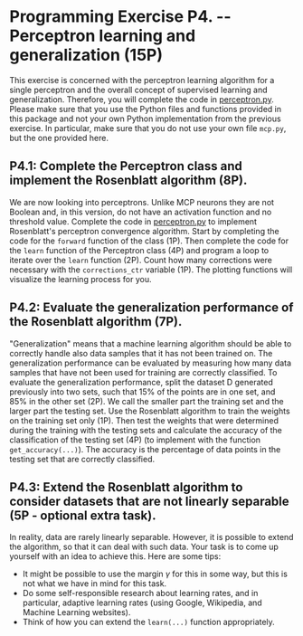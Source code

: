 # Programming Exercise P4. -- Perceptron learning and generalization (15P) 
This exercise is concerned with the perceptron learning algorithm for a single perceptron and the overall concept of supervised learning and generalization. Therefore, you will complete the code in [perceptron.py](perceptron.py). Please make sure that you use the Python files and functions provided in this package and not your own Python implementation from the previous exercise. In particular, make sure that you do not use your own file `mcp.py`, but the one provided here.

## P4.1: Complete the Perceptron class and implement the Rosenblatt algorithm (8P).
We are now looking into perceptrons. Unlike MCP neurons they are not Boolean and, in this version, do not have an activation function and no threshold value. Complete the code in [perceptron.py](perceptron.py) to implement Rosenblatt's perceptron convergence algorithm.  Start by completing the code for the  `forward` function of the class (1P).
Then complete the code for the `learn` function of the Perceptron class (4P) and program a loop to iterate over the `learn` function (2P). Count how many corrections were necessary with the `corrections_ctr` variable (1P). The plotting functions will visualize the learning process for you.   

## P4.2: Evaluate the generalization performance of the Rosenblatt algorithm (7P).
"Generalization" means that a machine learning algorithm should be able to correctly handle also data samples that it has not been trained on. 
The generalization performance can be evaluated by measuring how many data samples that have not been used for training are correctly classified.
To evaluate the generalization performance, split the dataset D generated previously into two sets, such that 15% of the points are in one set, and 85% in the other set (2P). We call the smaller part the training set and the larger part the testing set. Use the Rosenblatt algorithm to train the weights on the training set only (1P). Then test the weights that were determined during the training with the testing sets and calculate the accuracy of the classification of the testing set (4P) (to implement with the function `get_accuracy(...)`). The accuracy is the percentage of data points in the testing set that are correctly classified.  


## P4.3: Extend the Rosenblatt algorithm to consider datasets that are not linearly separable (5P - optional extra task). 
In reality, data are rarely linearly separable. However, it is possible to extend the algorithm, so that it can deal with such data. Your task is to come up yourself with an idea to achieve this. Here are some tips: 

* It might be possible to use the margin $`\gamma`$ for this in some way, but this is not what we have in mind for this task. 
* Do some self-responsible research about learning rates, and in particular, adaptive learning rates (using Google, Wikipedia, and Machine Learning websites).
* Think of how you can extend the `learn(...)` function appropriately.